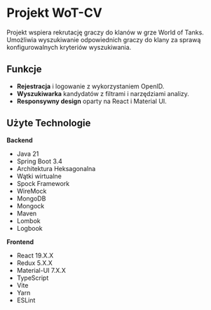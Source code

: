 # Projekt WoT-CV

Projekt wspiera rekrutację graczy do klanów w grze World of Tanks. Umożliwia wyszukiwanie odpowiednich graczy do klany za sprawą konfigurowalnych kryteriów wyszukiwania.

## Funkcje

- **Rejestracja** i logowanie z wykorzystaniem OpenID.  
- **Wyszukiwarka** kandydatów z filtrami i narzędziami analizy.  
- **Responsywny design** oparty na React i Material UI.

## Użyte Technologie

**Backend**

- Java 21
- Spring Boot 3.4
- Architektura Heksagonalna
- Wątki wirtualne
- Spock Framework
- WireMock
- MongoDB
- Mongock
- Maven
- Lombok
- Logbook

**Frontend**

- React 19.X.X
- Redux 5.X.X
- Material-UI 7.X.X
- TypeScript
- Vite
- Yarn
- ESLint
